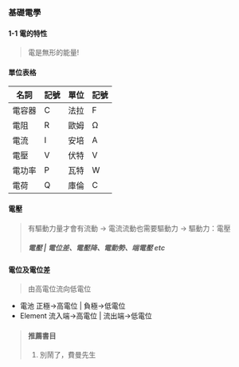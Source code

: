 ### 基礎電學

#### 1-1 電的特性

> 電是無形的能量!

#### 單位表格
|名詞|記號|單位|記號
|------|------|------|------|
|電容器|C|法拉|F|
|電阻|R|歐姆|Ω|
|電流|I|安培|A|
|電壓|V|伏特|V|
|電功率|P|瓦特|W|
|電荷|Q|庫倫|C|

#### 電壓
> 有驅動力量才會有流動 → 電流流動也需要驅動力 → 驅動力：電壓
> ##### 電壓 | 電位差、電壓降、電動勢、端電壓 etc

#### 電位及電位差
> 由高電位流向低電位
- 電池 正極→高電位 | 負極→低電位
- Element 流入端→高電位 | 流出端→低電位




> #### 推薦書目
> 1. 別鬧了，費曼先生
